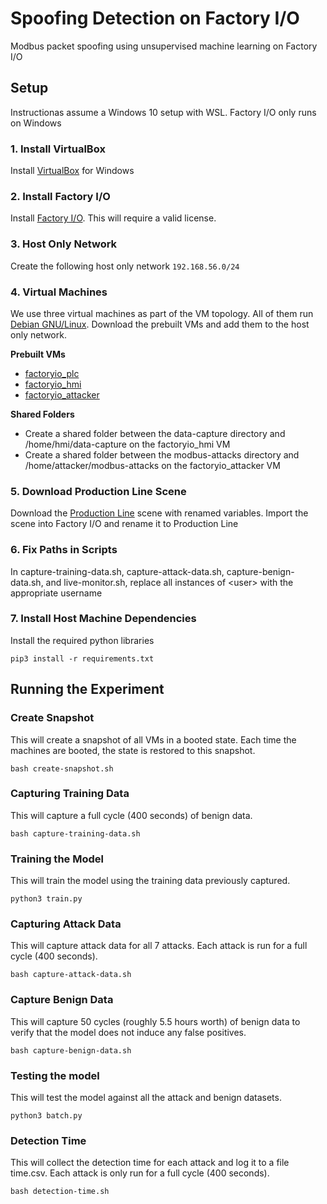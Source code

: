 # Spoofing Detection on Factory I/O
Modbus packet spoofing using unsupervised machine learning on Factory I/O

## Setup
Instructionas assume a Windows 10 setup with WSL. Factory I/O only runs on Windows

### 1. Install VirtualBox
Install [VirtualBox](https://www.virtualbox.org/wiki/Downloads) for Windows

### 2. Install Factory I/O
Install [Factory I/O](https://factoryio.com/). This will require a valid license.

### 3. Host Only Network
Create the following host only network
```192.168.56.0/24```

### 4. Virtual Machines
We use three virtual machines as part of the VM topology. All of them run [Debian GNU/Linux](https://www.debian.org/). Download the prebuilt VMs and add them to the host only network.

**Prebuilt VMs**
* [factoryio_plc](https://csuohio-my.sharepoint.com/:u:/g/personal/2691149_vikes_csuohio_edu/EYCisnDWMSBJqz4v0Z1-RxsBCBdJfsBR2TdHj-R5N9z9cQ?e=Fe3377)
* [factoryio_hmi](https://csuohio-my.sharepoint.com/:u:/g/personal/2691149_vikes_csuohio_edu/EegklZsoKo5Mlvm97hMyzPYBtOYA0mK9P4fhhPa-6rRUAA?e=bYtof2)
* [factoryio_attacker](https://csuohio-my.sharepoint.com/:u:/g/personal/2691149_vikes_csuohio_edu/EYV-v-ijEOFDmxcOG6TlXtMBUsiKnn9WXmk5jdOrYrV45w?e=bjvDwg)

**Shared Folders**
* Create a shared folder between the data-capture directory and /home/hmi/data-capture on the factoryio_hmi VM
* Create a shared folder between the modbus-attacks directory and /home/attacker/modbus-attacks on the factoryio_attacker VM

### 5. Download Production Line Scene
Download the [Production Line](https://openplc.discussion.community/post/production-line-scene-from-factory-io-fbd-11657885) scene with renamed variables. Import the scene into Factory I/O and rename it to Production Line

### 6. Fix Paths in Scripts
In capture-training-data.sh, capture-attack-data.sh, capture-benign-data.sh, and live-monitor.sh, replace all instances of \<user\> with the appropriate username

### 7. Install Host Machine Dependencies
Install the required python libraries
```
pip3 install -r requirements.txt
```

## Running the Experiment
### Create Snapshot
This will create a snapshot of all VMs in a booted state. Each time the machines are booted, the state is restored to this snapshot.
```
bash create-snapshot.sh
```
### Capturing Training Data
This will capture a full cycle (400 seconds) of benign data.
```
bash capture-training-data.sh
```
### Training the Model
This will train the model using the training data previously captured.
```
python3 train.py
```
### Capturing Attack Data
This will capture attack data for all 7 attacks. Each attack is run for a full cycle (400 seconds).
```
bash capture-attack-data.sh
```
### Capture Benign Data
This will capture 50 cycles (roughly 5.5 hours worth) of benign data to verify that the model does not induce any false positives.
```
bash capture-benign-data.sh
```
### Testing the model
This will test the model against all the attack and benign datasets.
```
python3 batch.py
```
### Detection Time
This will collect the detection time for each attack and log it to a file time.csv. Each attack is only run for a full cycle (400 seconds).
```
bash detection-time.sh
```
